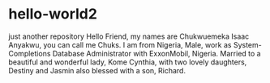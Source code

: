 # hello-world2
just another repository
Hello Friend, my names are Chukwuemeka Isaac Anyakwu, you can call me Chuks.
I am from Nigeria, Male, work as System-Completions Database Administrator with ExxonMobil, Nigeria.
Married to a beautiful and wonderful lady, Kome Cynthia, with two lovely daughters, Destiny and Jasmin also blessed with a son, Richard.
